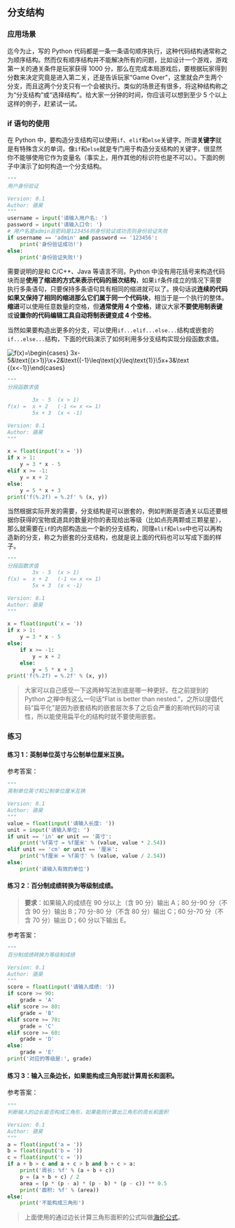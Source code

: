 ## 分支结构

### 应用场景

迄今为止，写的 Python 代码都是一条一条语句顺序执行，这种代码结构通常称之为顺序结构。然而仅有顺序结构并不能解决所有的问题，比如设计一个游戏，游戏第一关的通关条件是玩家获得 1000 分，那么在完成本局游戏后，要根据玩家得到分数来决定究竟是进入第二关，还是告诉玩家“Game Over”，这里就会产生两个分支，而且这两个分支只有一个会被执行。类似的场景还有很多，将这种结构称之为“分支结构”或“选择结构”。给大家一分钟的时间，你应该可以想到至少 5 个以上这样的例子，赶紧试一试。

### if 语句的使用

在 Python 中，要构造分支结构可以使用`if`、`elif`和`else`关键字。所谓**关键字**就是有特殊含义的单词，像`if`和`else`就是专门用于构造分支结构的关键字，很显然你不能够使用它作为变量名（事实上，用作其他的标识符也是不可以）。下面的例子中演示了如何构造一个分支结构。

```py
"""
用户身份验证

Version: 0.1
Author: 骆昊
"""
username = input('请输入用户名: ')
password = input('请输入口令: ')
# 用户名是admin且密码是123456则身份验证成功否则身份验证失败
if username == 'admin' and password == '123456':
    print('身份验证成功!')
else:
    print('身份验证失败!')
```

需要说明的是和 C/C++、Java 等语言不同，Python 中没有用花括号来构造代码块而是**使用了缩进的方式来表示代码的层次结构**，如果`if`条件成立的情况下需要执行多条语句，只要保持多条语句具有相同的缩进就可以了。换句话说**连续的代码如果又保持了相同的缩进那么它们属于同一个代码块**，相当于是一个执行的整体。**缩进**可以使用任意数量的空格，但**通常使用 4 个空格**，建议大家**不要使用制表键**或**设置你的代码编辑工具自动将制表键变成 4 个空格**。

当然如果要构造出更多的分支，可以使用`if...elif...else...`结构或嵌套的`if...else...`结构，下面的代码演示了如何利用多分支结构实现分段函数求值。

![$$f(x)=\begin{cases} 3x-5&\text{(x>1)}\x+2&\text{(-1}\leq\text{x}\leq\text{1)}\5x+3&\text {(x<-1)}\end{cases}$$](./res/formula_1.png)

```py
"""
分段函数求值

        3x - 5  (x > 1)
f(x) =  x + 2   (-1 <= x <= 1)
        5x + 3  (x < -1)

Version: 0.1
Author: 骆昊
"""

x = float(input('x = '))
if x > 1:
    y = 3 * x - 5
elif x >= -1:
    y = x + 2
else:
    y = 5 * x + 3
print('f(%.2f) = %.2f' % (x, y))
```

当然根据实际开发的需要，分支结构是可以嵌套的，例如判断是否通关以后还要根据你获得的宝物或道具的数量对你的表现给出等级（比如点亮两颗或三颗星星），那么就需要在`if`的内部构造出一个新的分支结构，同理`elif`和`else`中也可以再构造新的分支，称之为嵌套的分支结构，也就是说上面的代码也可以写成下面的样子。

```py
"""
分段函数求值
		3x - 5	(x > 1)
f(x) =	x + 2	(-1 <= x <= 1)
		5x + 3	(x < -1)

Version: 0.1
Author: 骆昊
"""

x = float(input('x = '))
if x > 1:
    y = 3 * x - 5
else:
    if x >= -1:
        y = x + 2
    else:
        y = 5 * x + 3
print('f(%.2f) = %.2f' % (x, y))
```

> 大家可以自己感受一下这两种写法到底是哪一种更好。在之前提到的 Python 之禅中有这么一句话“Flat is better than nested.”，之所以提倡代码“扁平化”是因为嵌套结构的嵌套层次多了之后会严重的影响代码的可读性，所以能使用扁平化的结构时就不要使用嵌套。

### 练习

#### 练习 1：英制单位英寸与公制单位厘米互换。

参考答案：

```py
"""
英制单位英寸和公制单位厘米互换

Version: 0.1
Author: 骆昊
"""
value = float(input('请输入长度: '))
unit = input('请输入单位: ')
if unit == 'in' or unit == '英寸':
    print('%f英寸 = %f厘米' % (value, value * 2.54))
elif unit == 'cm' or unit == '厘米':
    print('%f厘米 = %f英寸' % (value, value / 2.54))
else:
    print('请输入有效的单位')
```

#### 练习 2：百分制成绩转换为等级制成绩。

> **要求**：如果输入的成绩在 90 分以上（含 90 分）输出 A；80 分-90 分（不含 90 分）输出 B；70 分-80 分（不含 80 分）输出 C；60 分-70 分（不含 70 分）输出 D；60 分以下输出 E。

参考答案：

```py
"""
百分制成绩转换为等级制成绩

Version: 0.1
Author: 骆昊
"""
score = float(input('请输入成绩: '))
if score >= 90:
    grade = 'A'
elif score >= 80:
    grade = 'B'
elif score >= 70:
    grade = 'C'
elif score >= 60:
    grade = 'D'
else:
    grade = 'E'
print('对应的等级是:', grade)
```

#### 练习 3：输入三条边长，如果能构成三角形就计算周长和面积。

参考答案：

```py
"""
判断输入的边长能否构成三角形，如果能则计算出三角形的周长和面积

Version: 0.1
Author: 骆昊
"""
a = float(input('a = '))
b = float(input('b = '))
c = float(input('c = '))
if a + b > c and a + c > b and b + c > a:
    print('周长: %f' % (a + b + c))
    p = (a + b + c) / 2
    area = (p * (p - a) * (p - b) * (p - c)) ** 0.5
    print('面积: %f' % (area))
else:
    print('不能构成三角形')
```

> 上面使用的通过边长计算三角形面积的公式叫做[海伦公式](https://zh.wikipedia.org/zh-hans/海伦公式)。
